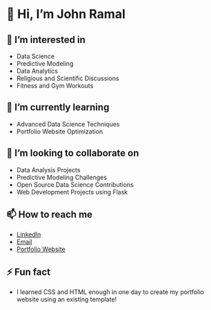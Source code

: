 # 👋 Hi, I’m John Ramal

## 👀 I’m interested in
- Data Science
- Predictive Modeling
- Data Analytics
- Religious and Scientific Discussions
- Fitness and Gym Workouts

## 🌱 I’m currently learning
- Advanced Data Science Techniques
- Portfolio Website Optimization

## 💞️ I’m looking to collaborate on
- Data Analysis Projects
- Predictive Modeling Challenges
- Open Source Data Science Contributions
- Web Development Projects using Flask

## 📫 How to reach me
- [LinkedIn](www.linkedin.com/in/johnramal)
- [Email](johnailia51@gmail.com)
- [Portfolio Website](johnramal.github.io)

## ⚡ Fun fact
- I learned CSS and HTML enough in one day to create my portfolio website using an existing template!
